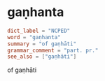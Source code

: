 # gaṇhanta

``` toml
dict_label = "NCPED"
word = "gaṇhanta"
summary = "of gaṇhāti"
grammar_comment = "part. pr."
see_also = ["gaṇhāti"]
```

of gaṇhāti

